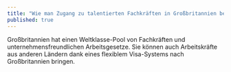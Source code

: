 ```yaml
---
title: "Wie man Zugang zu talentierten Fachkräften in Großbritannien bekommt"
published: true
---
```


Großbritannien hat einen Weltklasse-Pool von Fachkräften und unternehmensfreundlichen Arbeitsgesetze. Sie können auch Arbeitskräfte aus anderen Ländern dank eines flexiblem Visa-Systems nach Großbritannien bringen.
